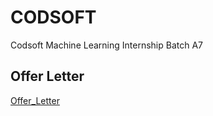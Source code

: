 # CODSOFT
Codsoft Machine Learning Internship Batch A7

## Offer Letter
[Offer_Letter](https://github.com/Wandererr01/CODSOFT/blob/main/SUBHAM%20MAJI.jpg?raw=true)
